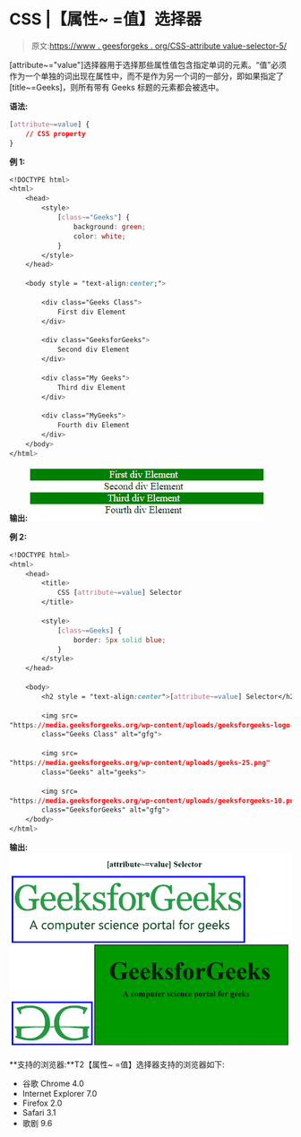 # CSS |【属性~ =值】选择器

> 原文:[https://www . geesforgeks . org/CSS-attribute value-selector-5/](https://www.geeksforgeeks.org/css-attributevalue-selector-5/)

[attribute~="value"]选择器用于选择那些属性值包含指定单词的元素。“值”必须作为一个单独的词出现在属性中，而不是作为另一个词的一部分，即如果指定了[title~=Geeks]，则所有带有 Geeks 标题的元素都会被选中。

**语法:**

```css
[attribute~=value] {
    // CSS property
}

```

**例 1:**

```css
<!DOCTYPE html> 
<html> 
    <head> 
        <style> 
            [class~="Geeks"] { 
                background: green; 
                color: white; 
            } 
        </style> 
    </head> 

    <body style = "text-align:center;"> 

        <div class="Geeks Class">
            First div Element
        </div> 

        <div class="GeeksforGeeks">
            Second div Element
        </div> 

        <div class="My Geeks">
            Third div Element
        </div> 

        <div class="MyGeeks">
            Fourth div Element
        </div> 
    </body> 
</html>                                 
```

**输出:**
![](img/b17b0ba48d9280ad75591ebd45296fe2.png)

**例 2:**

```css
<!DOCTYPE html> 
<html> 
    <head> 
        <title> 
            CSS [attribute~=value] Selector 
        </title> 

        <style> 
            [class~=Geeks] { 
                border: 5px solid blue; 
            } 
        </style> 
    </head> 

    <body> 
        <h2 style = "text-align:center">[attribute~=value] Selector</h2> 

        <img src= 
"https://media.geeksforgeeks.org/wp-content/uploads/geeksforgeeks-logo.png"
        class="Geeks Class" alt="gfg"> 

        <img src= 
"https://media.geeksforgeeks.org/wp-content/uploads/geeks-25.png"
        class="Geeks" alt="geeks"> 

        <img src= 
"https://media.geeksforgeeks.org/wp-content/uploads/geeksforgeeks-10.png"
        class="GeeksforGeeks" alt="gfg"> 
    </body> 
</html>                     
```

**输出:**
![](img/2113e0812f7eb7bc273689a5d7c5eef8.png)

**支持的浏览器:**T2【属性~ =值】选择器支持的浏览器如下:

*   谷歌 Chrome 4.0
*   Internet Explorer 7.0
*   Firefox 2.0
*   Safari 3.1
*   歌剧 9.6